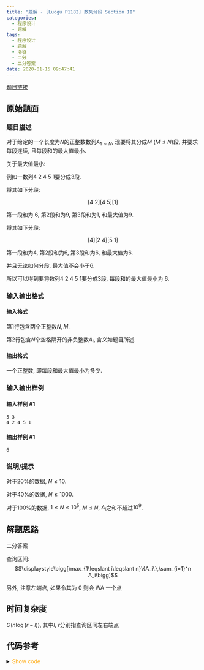 ```yaml
---
title: "题解 - [Luogu P1182] 数列分段 Section II"
categories:
  - 程序设计
  - 题解
tags:
  - 程序设计
  - 题解
  - 洛谷
  - 二分
  - 二分答案
date: 2020-01-15 09:47:41
---
```


[题目链接](https://www.luogu.com.cn/problem/P1182)

<!-- more -->

## 原始题面

### 题目描述

对于给定的一个长度为$N$的正整数数列$A_{1\sim N}$, 现要将其分成$M$ ($M\leqslant N$)段, 并要求每段连续, 且每段和的最大值最小.

关于最大值最小:

例如一数列$4\ 2\ 4\ 5\ 1$要分成$3$段.

将其如下分段:

$$[4\ 2][4\ 5][1]$$

第一段和为 $6$, 第$2$段和为$9$, 第$3$段和为$1$, 和最大值为$9$.

将其如下分段:

$$[4][2\ 4][5\ 1]$$

第一段和为$4$, 第$2$段和为$6$, 第$3$段和为$6$, 和最大值为$6$.

并且无论如何分段, 最大值不会小于$6$.

所以可以得到要将数列$4\ 2\ 4\ 5\ 1$要分成$3$段, 每段和的最大值最小为 $6$.

### 输入输出格式

#### 输入格式

第$1$行包含两个正整数$N,M$.

第$2$行包含$N$个空格隔开的非负整数$A_i$​, 含义如题目所述.

#### 输出格式

一个正整数, 即每段和最大值最小为多少.

### 输入输出样例

#### 输入样例 #1

```input1
5 3
4 2 4 5 1
```

#### 输出样例 #1

```output1
6
```

### 说明/提示

对于$20\%$的数据, $N\leqslant 10$.

对于$40\%$的数据, $N\leqslant 1000$.

对于$100\%$的数据, $1\leqslant N\leqslant 10^5$, $M\leqslant N$, $A_i$之和不超过$10^9$.

## 解题思路

二分答案

查询区间:
$$\displaystyle\bigg[\max_{1\leqslant i\leqslant n}\{A_i\},\sum_{i=1}^n A_i\bigg]$$

另外, 注意左端点, 如果令其为 0 则会 WA 一个点

## 时间复杂度

$O(n\log(r-l))$, 其中$l,\ r$分别指查询区间左右端点

## 代码参考

<details>
<summary><font color='orange'>Show code</font></summary>

{% icodeweb cpa_cpp title:Luogu_P1182 Luogu/P1182/0.cpp %}

</details>
